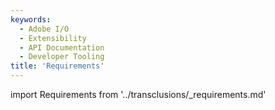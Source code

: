 ```yaml
---
keywords:
  - Adobe I/O
  - Extensibility
  - API Documentation
  - Developer Tooling
title: 'Requirements'
---
```


import Requirements from '../transclusions/_requirements.md'

<Requirements/>
